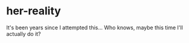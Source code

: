 # her-reality
It's been years since I attempted this... Who knows, maybe this time I'll actually do it?
